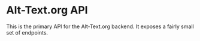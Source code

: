 Alt-Text.org API
================

This is the primary API for the Alt-Text.org backend. It exposes 
a fairly small set of endpoints.